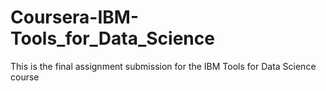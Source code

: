 # Coursera-IBM-Tools_for_Data_Science
This is the final assignment submission for the IBM Tools for Data Science course
